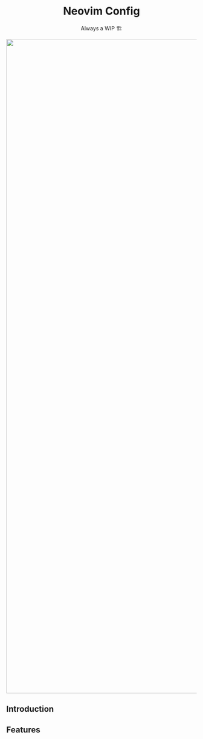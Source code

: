 <div align="center">
  
# Neovim Config

Always a WIP 🏗
  
<img width="1728" alt="Screen Shot 2022-03-11 at 16 01 06" src="https://user-images.githubusercontent.com/11582667/157993792-8b353f27-ab3f-4328-8b83-2a66b5a56fe1.png">

</div>

## Introduction

## Features
